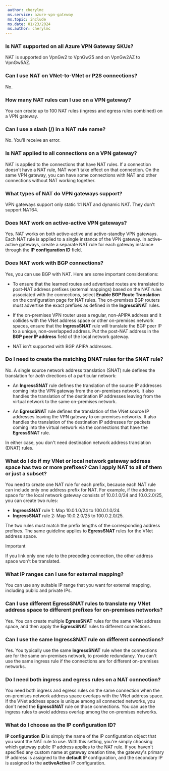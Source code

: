 ```yaml
---
 author: cherylmc
 ms.service: azure-vpn-gateway
 ms.topic: include
 ms.date: 01/23/2024
 ms.author: cherylmc
---
```

### Is NAT supported on all Azure VPN Gateway SKUs?

NAT is supported on VpnGw2 to VpnGw25 and on VpnGw2AZ to VpnGw5AZ.

### Can I use NAT on VNet-to-VNet or P2S connections?

No.

### How many NAT rules can I use on a VPN gateway?

You can create up to 100 NAT rules (ingress and egress rules combined) on a VPN gateway.

### Can I use a slash (/) in a NAT rule name?

No. You'll receive an error.

### Is NAT applied to all connections on a VPN gateway?

NAT is applied to the connections that have NAT rules. If a connection doesn't have a NAT rule, NAT won't take effect on that connection. On the same VPN gateway, you can have some connections with NAT and other connections without NAT working together.

### What types of NAT do VPN gateways support?

VPN gateways support only static 1:1 NAT and dynamic NAT. They don't support NAT64.

### Does NAT work on active-active VPN gateways?

Yes. NAT works on both active-active and active-standby VPN gateways.
Each NAT rule is applied to a single instance of the VPN gateway. In active-active gateways, create a separate NAT rule for each gateway instance through the **IP configuration ID** field.

### Does NAT work with BGP connections?

Yes, you can use BGP with NAT. Here are some important considerations:

* To ensure that the learned routes and advertised routes are translated to post-NAT address prefixes (external mappings) based on the NAT rules associated with the connections, select **Enable BGP Route Translation** on the configuration page for NAT rules. The on-premises BGP routers must advertise the exact prefixes as defined in the **IngressSNAT** rules.

* If the on-premises VPN router uses a regular, non-APIPA address and it collides with the VNet address space or other on-premises network spaces, ensure that the **IngressSNAT** rule will translate the BGP peer IP to a unique, non-overlapped address. Put the post-NAT address in the **BGP peer IP address** field of the local network gateway.
* NAT isn't supported with BGP APIPA addresses.

### Do I need to create the matching DNAT rules for the SNAT rule?

No. A single source network address translation (SNAT) rule defines the translation for *both* directions of a particular network:

* An **IngressSNAT** rule defines the translation of the source IP addresses coming into the  VPN gateway from the on-premises network. It also handles the translation of the destination IP addresses leaving from the virtual network to the same on-premises network.

* An **EgressSNAT** rule defines the translation of the VNet source IP addresses leaving the VPN gateway to on-premises networks. It also handles the translation of the destination IP addresses for packets coming into the virtual network via the connections that have the **EgressSNAT** rule.

In either case, you don't need destination network address translation (DNAT) rules.

### What do I do if my VNet or local network gateway address space has two or more prefixes? Can I apply NAT to all of them or just a subset?

You need to create one NAT rule for each prefix, because each NAT rule can include only one address prefix for NAT. For example, if the address space for the local network gateway consists of 10.0.1.0/24 and 10.0.2.0/25, you can create two rules:

* **IngressSNAT** rule 1: Map 10.0.1.0/24 to 100.0.1.0/24.
* **IngressSNAT** rule 2: Map 10.0.2.0/25 to 100.0.2.0/25.

The two rules must match the prefix lengths of the corresponding address prefixes. The same guideline applies to **EgressSNAT** rules for the VNet address space.

> [!IMPORTANT]
> If you link only one rule to the preceding connection, the other address space won't be translated.

### What IP ranges can I use for external mapping?

You can use any suitable IP range that you want for external mapping, including public and private IPs.

### Can I use different EgressSNAT rules to translate my VNet address space to different prefixes for on-premises networks?

Yes. You can create multiple **EgressSNAT** rules for the same VNet address space, and then apply the **EgressSNAT** rules to different connections.

### Can I use the same IngressSNAT rule on different connections?

Yes. You typically use the same **IngressSNAT** rule when the connections are for the same on-premises network, to provide redundancy. You can't use the same ingress rule if the connections are for different on-premises networks.

### Do I need both ingress and egress rules on a NAT connection?

You need both ingress and egress rules on the same connection when the on-premises network address space overlaps with the VNet address space. If the VNet address space is unique among all connected networks, you don't need the **EgressSNAT** rule on those connections. You can use the ingress rules to avoid address overlap among the on-premises networks.

### What do I choose as the IP configuration ID?

**IP configuration ID** is simply the name of the IP configuration object that you want the NAT rule to use. With this setting, you're simply choosing which gateway public IP address applies to the NAT rule. If you haven't specified any custom name at gateway creation time, the gateway's primary IP address is assigned to the **default** IP configuration, and the secondary IP is assigned to the **activeActive** IP configuration.
